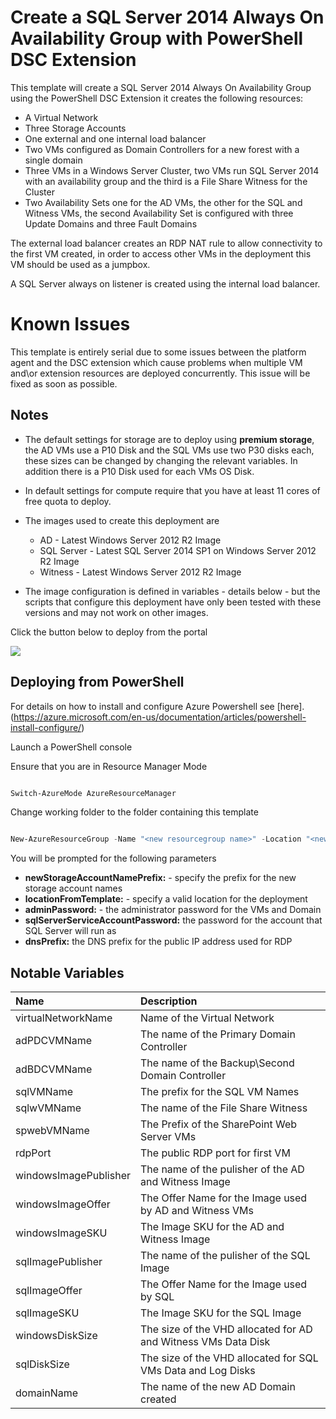# Create a SQL Server 2014 Always On Availability Group with PowerShell DSC Extension

This template will create a SQL Server 2014 Always On Availability Group using the PowerShell DSC Extension it creates the following resources:

+	A Virtual Network
+	Three Storage Accounts
+	One external and one internal load balancer
+	Two VMs configured as Domain Controllers for a new forest with a single domain
+	Three VMs in a Windows Server Cluster, two VMs run SQL Server 2014 with an availability group and the third is a File Share Witness for the Cluster
+	Two Availability Sets one for the AD VMs, the other for the SQL and Witness VMs, the second Availability Set is configured with three Update Domains and three Fault Domains

The external load balancer creates an RDP NAT rule to allow connectivity to the first VM created, in order to access other VMs in the deployment this VM should be used as a jumpbox.

A SQL Server always on listener is created using the internal load balancer.

# Known Issues

This template is entirely serial due to some issues between the platform agent and the DSC extension which cause problems when multiple VM and\or extension resources are deployed concurrently. This issue will be fixed as soon as possible.

## Notes

+	The default settings for storage are to deploy using **premium storage**, the AD VMs use a P10 Disk and the SQL VMs use two P30 disks each, these sizes can be changed by changing the relevant variables. In addition there is a P10 Disk used for each VMs OS Disk.

+ 	In default settings for compute require that you have at least 11 cores of free quota to deploy.

+ 	The images used to create this deployment are
	+ 	AD - Latest Windows Server 2012 R2 Image
	+ 	SQL Server - Latest SQL Server 2014 SP1 on Windows Server 2012 R2 Image
	+ 	Witness - Latest Windows Server 2012 R2 Image

+ 	The image configuration is defined in variables - details below - but the scripts that configure this deployment have only been tested with these versions and may not work on other images.


Click the button below to deploy from the portal

<a href="https://portal.azure.com/#create/Microsoft.Template/uri/https%3A%2F%2Fraw.githubusercontent.com%2Fazure%2Fazure-quickstart-templates%2Fmaster%2Fsql-server-2014-alwayson-dsc%2Fazuredeploy.json" target="_blank">
    <img src="http://azuredeploy.net/deploybutton.png"/>
</a>


## Deploying from PowerShell

For details on how to install and configure Azure Powershell see [here].(https://azure.microsoft.com/en-us/documentation/articles/powershell-install-configure/)

Launch a PowerShell console

Ensure that you are in Resource Manager Mode

```PowerShell

Switch-AzureMode AzureResourceManager

```
Change working folder to the folder containing this template

```PowerShell

New-AzureResourceGroup -Name "<new resourcegroup name>" -Location "<new resourcegroup location>"  -TemplateParameterFile .\azuredeploy-parameters.json -TemplateFile .\azuredeploy.json

```

You will be prompted for the following parameters

+ **newStorageAccountNamePrefix:** - specify the prefix for the new storage account names
+ **locationFromTemplate:** - specify a valid location for the deployment
+ **adminPassword:** - the administrator password for the VMs and Domain
+ **sqlServerServiceAccountPassword:** the password for the account that SQL Server will run as
+ **dnsPrefix:** the DNS prefix for the public IP address used for RDP

## Notable Variables

|Name|Description|
|:---|:---------------------|
|virtualNetworkName|Name of the Virtual Network|
|adPDCVMName|The name of the Primary Domain Controller|
|adBDCVMName|The name of the Backup\Second Domain Controller|
|sqlVMName|The prefix for the SQL VM Names|
|sqlwVMName|The name of the File Share Witness|
|spwebVMName|The Prefix of the SharePoint Web Server VMs|
|rdpPort|The public RDP port for first VM|
|windowsImagePublisher|The name of the pulisher of the AD and Witness Image|
|windowsImageOffer|The Offer Name for the Image used by AD and Witness VMs|
|windowsImageSKU|The Image SKU for the AD and Witness Image|
|sqlImagePublisher|The name of the pulisher of the SQL Image|
|sqlImageOffer|The Offer Name for the Image used by SQL|
|sqlImageSKU|The Image SKU for the SQL Image|
|windowsDiskSize|The size of the VHD allocated for AD and Witness VMs Data Disk|
|sqlDiskSize|The size of the VHD allocated for SQL VMs Data and Log Disks|
|domainName|The name of the new AD Domain created|
